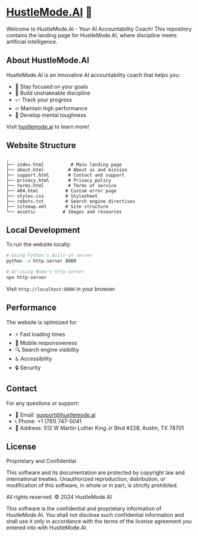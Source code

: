 # [HustleMode.AI](https://hustlemode.ai) 🚀

Welcome to HustleMode.AI - Your AI Accountability Coach! This repository contains the landing page for HustleMode.AI, where discipline meets artificial intelligence.

## About HustleMode.AI

HustleMode.AI is an innovative AI accountability coach that helps you:
- 🎯 Stay focused on your goals
- 💪 Build unshakeable discipline
- 📈 Track your progress
- 🔥 Maintain high performance
- 🧠 Develop mental toughness

Visit [hustlemode.ai](https://hustlemode.ai) to learn more!

## Website Structure

```
.
├── index.html          # Main landing page
├── about.html         # About us and mission
├── support.html       # Contact and support
├── privacy.html       # Privacy policy
├── terms.html         # Terms of service
├── 404.html          # Custom error page
├── styles.css        # Stylesheet
├── robots.txt        # Search engine directives
├── sitemap.xml       # Site structure
└── assets/          # Images and resources
```

## Local Development

To run the website locally:

```bash
# Using Python's built-in server
python -m http.server 8000

# Or using Node's http-server
npx http-server
```

Visit `http://localhost:8000` in your browser.

## Performance

The website is optimized for:
- ⚡️ Fast loading times
- 📱 Mobile responsiveness
- 🔍 Search engine visibility
- ♿️ Accessibility
- 🔒 Security

## Contact

For any questions or support:
- 📧 Email: support@hustlemode.ai
- 📞 Phone: +1 (781) 747-0041
- 📍 Address: 512 W Martin Luther King Jr Blvd #228, Austin, TX 78701

## License

Proprietary and Confidential

This software and its documentation are protected by copyright law and international treaties. Unauthorized reproduction, distribution, or modification of this software, in whole or in part, is strictly prohibited.

All rights reserved. © 2024 HustleMode.AI

This software is the confidential and proprietary information of HustleMode.AI. You shall not disclose such confidential information and shall use it only in accordance with the terms of the license agreement you entered into with HustleMode.AI. 